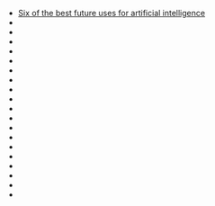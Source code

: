 - [Six of the best future uses for artificial intelligence](https://technologymagazine.com/articles/six-of-the-best-future-uses-for-artificial-intelligence)
- []()
- []()
- []()
- []()
- []()
- []()
- []()
- []()
- []()
- []()
- []()
- []()
- []()
- []()
- []()
- []()
- []()
- []()
- []()
